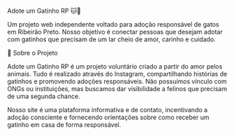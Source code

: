 Adote um Gatinho RP 🐱💛

Um projeto web independente voltado para adoção responsável de gatos em Ribeirão Preto. Nosso objetivo é conectar pessoas que desejam adotar com gatinhos que precisam de um lar cheio de amor, carinho e cuidado.

🌟 Sobre o Projeto

Adote um Gatinho RP é um projeto voluntário criado a partir do amor pelos animais. Tudo é realizado através do Instagram, compartilhando histórias de gatinhos e promovendo adoções responsáveis. Não possuímos vínculo com ONGs ou instituições, mas buscamos dar visibilidade a felinos que precisam de uma segunda chance.

Nosso site é uma plataforma informativa e de contato, incentivando a adoção consciente e fornecendo orientações sobre como receber um gatinho em casa de forma responsável.
